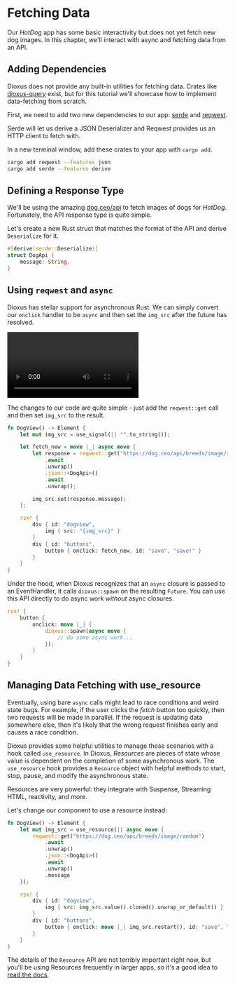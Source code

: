 # Fetching Data

Our *HotDog* app has some basic interactivity but does not yet fetch new dog images. In this chapter, we'll interact with async and fetching data from an API.

## Adding Dependencies

Dioxus does not provide any built-in utilities for fetching data. Crates like [dioxus-query](https://github.com/marc2332/dioxus-query) exist, but for this tutorial we'll showcase how to implement data-fetching from scratch.

First, we need to add two new dependencies to our app: [serde](https://crates.io/crates/serde) and [reqwest](https://crates.io/crates/reqwest).

Serde will let us derive a JSON Deserializer and Reqwest provides us an HTTP client to fetch with.

In a new terminal window, add these crates to your app with `cargo add`.

```bash
cargo add reqwest --features json
cargo add serde --features derive
```

## Defining a Response Type

We'll be using the amazing [dog.ceo/api](https://dog.ceo/dog-api/) to fetch images of dogs for *HotDog*. Fortunately, the API response type is quite simple.

Let's create a new Rust struct that matches the format of the API and derive `Deserialize` for it.

```rust
#[derive(serde::Deserialize)]
struct DogApi {
	message: String,
}
```

## Using `reqwest` and `async`

Dioxus has stellar support for asynchronous Rust. We can simply convert our `onclick` handler to be `async` and then set the `img_src` after the future has resolved.

![Dog Fetching](/assets/06_docs/fetch-dog.mp4)

The changes to our code are quite simple - just add the `reqwest::get` call and then set `img_src` to the result.

```rust
fn DogView() -> Element {
    let mut img_src = use_signal(|| "".to_string());

    let fetch_new = move |_| async move {
        let response = reqwest::get("https://dog.ceo/api/breeds/image/random")
            .await
            .unwrap()
            .json::<DogApi>()
            .await
			.unwrap();

        img_src.set(response.message);
    };

    rsx! {
        div { id: "dogview",
            img { src: "{img_src}" }
        }
        div { id: "buttons",
            button { onclick: fetch_new, id: "save", "save!" }
        }
    }
}
```

Under the hood, when Dioxus recognizes that an `async` closure is passed to an EventHandler, it calls `dioxus::spawn` on the resulting `Future`. You can use this API directly to do async work *without* async closures.

```rust
rsx! {
    button {
        onclick: move |_| {
            dioxus::spawn(async move {
                // do some async work...
            });
        }
    }
}
```

## Managing Data Fetching with use_resource

Eventually, using bare `async` calls might lead to race conditions and weird state bugs. For example, if the user clicks the *fetch* button too quickly, then two requests will be made in parallel. If the request is updating data somewhere else, then it's likely that the wrong request finishes early and causes a race condition.

Dioxus provides some helpful utilities to manage these scenarios with a hook called `use_resource`. In Dioxus, *Resources* are pieces of state whose value is dependent on the completion of some asynchronous work. The `use_resource` hook provides a `Resource` object with helpful methods to start, stop, pause, and modify the asynchronous state.

Resources are very powerful: they integrate with Suspense, Streaming HTML, reactivity, and more.

Let's change our component to use a resource instead:

```rust
fn DogView() -> Element {
    let mut img_src = use_resource(|| async move {
        reqwest::get("https://dog.ceo/api/breeds/image/random")
            .await
            .unwrap()
            .json::<DogApi>()
            .await
            .unwrap()
            .message
    });

    rsx! {
        div { id: "dogview",
            img { src: img_src.value().cloned().unwrap_or_default() }
        }
        div { id: "buttons",
            button { onclick: move |_| img_src.restart(), id: "save", "save!" }
        }
    }
}
```

The details of the `Resource` API are not terribly important right now, but you'll be using Resources frequently in larger apps, so it's a good idea to [read the docs](../reference/use_resource.md).
